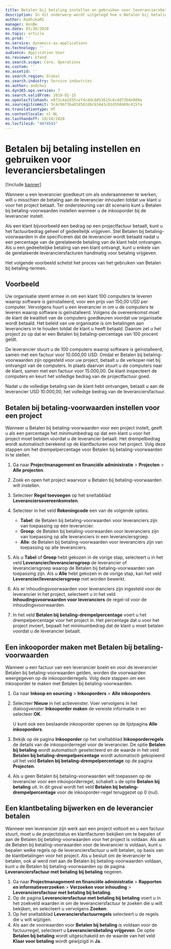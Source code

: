 ```yaml
---
title: Betalen bij betaling instellen en gebruiken voor leveranciersbetalingen
description: In dit onderwerp wordt uitgelegd hoe u Betalen bij betaling-voorwaarden kunt maken, zodat u gedeeltelijke leveranciersbetalingen kunt vrijgeven op basis van klantbetalingen.
author: RadhikaRS
manager: AnnBe
ms.date: 03/30/2020
ms.topic: article
ms.prod: ''
ms.service: dynamics-ax-applications
ms.technology: ''
audience: Application User
ms.reviewer: kfend
ms.search.scope: Core, Operations
ms.custom: ''
ms.assetid: ''
ms.search.region: Global
ms.search.industry: Service industries
ms.author: andchoi
ms.dyn365.ops.version: 7
ms.search.validFrom: 2019-01-15
ms.openlocfilehash: e872c4a2d35cef4cddc6851615c6c4d73b4e9d9a
ms.sourcegitcommit: 5c4c9bf3ba018562d6cb3443c01d550489c415fa
ms.translationtype: HT
ms.contentlocale: nl-NL
ms.lasthandoff: 10/16/2020
ms.locfileid: "4074543"
---
```

# <a name="set-up-and-use-pay-when-paid-vendor-payments"></a>Betalen bij betaling instellen en gebruiken voor leveranciersbetalingen

[!include [banner](../includes/banner.md)]

Wanneer u een leverancier goedkeurt om als onderaannemer te werken, wilt u misschien de betaling aan de leverancier inhouden totdat uw klant u voor het project betaalt. Ter ondersteuning van dit scenario kunt u Betalen bij betaling-voorwaarden instellen wanneer u de inkooporder bij de leverancier instelt.

Als een klant bijvoorbeeld een bedrag op een projectfactuur betaalt, kunt u het factuurbedrag geheel of gedeeltelijk vrijgeven. Stel Betalen bij betaling-voorwaarden in die specificeren dat de leverancier wordt betaald nadat u een percentage van de gerelateerde betaling van de klant hebt ontvangen. Als u een gedeeltelijke betaling van een klant ontvangt, kunt u enkele van de gerelateerde leveranciersfacturen handmatig voor betaling vrijgeven.

Het volgende voorbeeld schetst het proces van het gebruiken van Betalen bij betaling-termen.

## <a name="example"></a>Voorbeeld

Uw organisatie stemt ermee in om een klant 100 computers te leveren waarop software is geïnstalleerd, voor een prijs van 150,00 USD per computer. Vervolgens huurt u een leverancier in om u de computers te leveren waarop software is geïnstalleerd. Volgens de overeenkomst moet de klant de kwaliteit van de computers goedkeuren voordat uw organisatie wordt betaald. Het beleid van uw organisatie is om betalingen aan leveranciers in te houden totdat de klant u heeft betaald. Daarom zet u het project zo op dat er een Betalen bij betaling-percentage van 100 procent geldt.

De leverancier stuurt u de 100 computers waarop software is geïnstalleerd, samen met een factuur voor 10.000,00 USD. Omdat er Betalen bij betaling-voorwaarden zijn opgesteld voor uw project, betaalt u de verkoper niet bij ontvangst van de computers. In plaats daarvan stuurt u de computers naar de klant, samen met een factuur voor 15.000,00. De klant inspecteert de computers en keurt het volledige bedrag van de projectfactuur goed.

Nadat u de volledige betaling van de klant hebt ontvangen, betaalt u aan de leverancier USD 10.000,00, het volledige bedrag van de leveranciersfactuur.

## <a name="set-up-pwp-terms-for-a-project"></a>Betalen bij betaling-voorwaarden instellen voor een project

Wanneer u Betalen bij betaling-voorwaarden voor een project instelt, geeft u als een percentage het minimumbedrag op dat een klant u voor het project moet betalen voordat u de leverancier betaalt. Het drempelbedrag wordt automatisch berekend op de klantfacturen voor het project. Volg deze stappen om het drempelpercentage voor Betalen bij betaling-voorwaarden in te stellen.

1. Ga naar **Projectmanagement en financiële administratie** \> **Projecten** \> **Alle projecten**.
2. Zoek en open het project waarvoor u Betalen bij betaling-voorwaarden wilt instellen.
3. Selecteer **Regel toevoegen** op het sneltabblad **Leveranciersovereenkomsten**.
3. Selecteer in het veld **Rekeningcode** een van de volgende opties:

    - **Tabel**: de Betalen bij betaling-voorwaarden voor leveranciers zijn van toepassing op één leverancier.
    - **Groep**: de Betalen bij betaling-voorwaarden voor leveranciers zijn van toepassing op alle leveranciers in een leveranciersgroep.
    - **Alle**: de Betalen bij betaling-voorwaarden voor leveranciers zijn van toepassing op alle leveranciers.

4. Als u **Tabel** of **Groep** hebt gekozen in de vorige stap, selecteert u in het veld **Leverancier/leveranciersgroep** de leverancier of leveranciersgroep waarop de Betalen bij betaling-voorwaarden van toepassing zijn. Als u **Alle** hebt gekozen in de vorige stap, kan het veld **Leverancier/leveranciersgroep** niet worden bewerkt.
5. Als er inhoudingsvoorwaarden voor leveranciers zijn ingesteld voor de leverancier in het project, selecteert u in het veld **Inhoudingsvoorwaarden voor leveranciers** de regel-id voor de inhoudingsvoorwaarden.
6. In het veld **Betalen bij betaling-drempelpercentage** voert u het drempelpercentage voor het project in. Het percentage dat u voor het project invoert, bepaalt het minimumbedrag dat de klant u moet betalen voordat u de leverancier betaalt.

## <a name="create-a-po-that-has-pwp-terms"></a>Een inkooporder maken met Betalen bij betaling-voorwaarden

Wanneer u een factuur van een leverancier boekt en voor de leverancier Betalen bij betaling-voorwaarden gelden, worden die voorwaarden weergegeven op de inkooporderregels. Volg deze stappen om een inkooporder te maken met Betalen bij betaling-voorwaarden.

1. Ga naar **Inkoop en sourcing** \> **Inkooporders** \> **Alle inkooporders**.
2. Selecteer **Nieuw** in het actievenster. Voer vervolgens in het dialoogvenster **Inkooporder maken** de vereiste informatie in en selecteer **OK**.

    U kunt ook een bestaande inkooporder openen op de lijstpagina **Alle inkooporders**.

4. Bekijk op de pagina **Inkooporder** op het sneltabblad **Inkooporderregels** de details van de inkooporderregel voor de leverancier. De optie **Betalen bij betaling** wordt automatisch geselecteerd en de waarde in het veld **Betalen bij betaling-drempelpercentage** wordt automatisch gekopieerd uit het veld **Betalen bij betaling-drempelpercentage** op de pagina **Projecten**.
6. Als u geen Betalen bij betaling-voorwaarden wilt toepassen op de leverancier voor een inkooporderregel, schakelt u de optie **Betalen bij betaling** uit. In dit geval wordt het veld **Betalen bij betaling-drempelpercentage** voor de inkooporder-regel teruggezet op 0 (nul).

## <a name="update-a-customer-payment-and-pay-the-vendor"></a>Een klantbetaling bijwerken en de leverancier betalen

Wanneer een leverancier zijn werk aan een project voltooit en u een factuur stuurt, moet u de projectstatus en klantfacturen bekijken om te bepalen of aan de Betalen bij betaling-voorwaarden voor het project is voldaan. Als aan de Betalen bij betaling-voorwaarden voor de leverancier is voldaan, kunt u bepalen welke regels op de leveranciersfactuur u wilt betalen, op basis van de klantbetalingen voor het project. Als u besluit om de leverancier te betalen, ook al werd niet aan de Betalen bij betaling-voorwaarden voldaan, kunt u de Betalen bij betaling-voorwaarden op de pagina **Leveranciersfactuur met betaling bij betaling** negeren.

1. Ga naar **Projectmanagement en financiële administratie** \> **Rapporten en informatieverzoeken** \> **Verzoeken voor inhouding** \> **Leveranciersfactuur met betaling bij betaling**.
2. Op de pagina **Leveranciersfactuur met betaling bij betaling** voert u in het zoekveld waarden in om de leveranciersfactuur te zoeken die u wilt bekijken, en selecteert u vervolgens **Zoeken**.
3. Op het sneltabblad **Leveranciersfactuurregels** selecteert u de regels die u wilt wijzigen.
4. Als aan de voorwaarden voor **Betalen bij betaling** is voldaan voor de factuurregel, selecteert u **Leveranciersbetaling vrijgeven**. De optie **Betalen bij betaling** wordt uitgeschakeld en de waarde van het veld **Klaar voor betaling** wordt gewijzigd in **Ja**.
